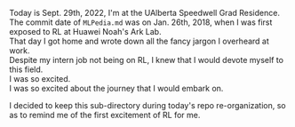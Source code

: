 
Today is Sept. 29th, 2022, I'm at the UAlberta Speedwell Grad Residence.  
The commit date of `MLPedia.md` was on Jan. 26th, 2018, when I was first exposed to RL at Huawei Noah's Ark Lab.  
That day I got home and wrote down all the fancy jargon I overheard at work.  
Despite my intern job not being on RL, I knew that I would devote myself to this field.  
I was so excited.  
I was so excited about the journey that I would embark on.  

I decided to keep this sub-directory during today's repo re-organization, so as to remind me of the first excitement of RL for me.
